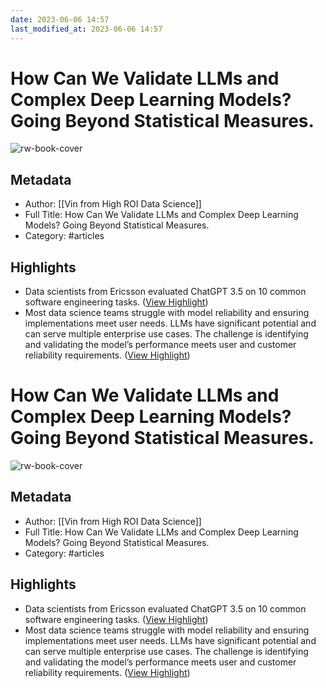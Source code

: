 ```yaml
---
date: 2023-06-06 14:57
last_modified_at: 2023-06-06 14:57
---
```

# How Can We Validate LLMs and Complex Deep Learning Models? Going Beyond Statistical Measures.

![rw-book-cover](https://readwise-assets.s3.amazonaws.com/static/images/article0.00998d930354.png)

## Metadata
- Author: [[Vin from High ROI Data Science]]
- Full Title: How Can We Validate LLMs and Complex Deep Learning Models? Going Beyond Statistical Measures.
- Category: #articles

## Highlights
- Data scientists from Ericsson evaluated ChatGPT 3.5 on 10 common software engineering tasks. ([View Highlight](https://read.readwise.io/read/01h1ws389swrkvx8x257h4kjw8))
- Most data science teams struggle with model reliability and ensuring implementations meet user needs. LLMs have significant potential and can serve multiple enterprise use cases. The challenge is identifying and validating the model’s performance meets user and customer reliability requirements. ([View Highlight](https://read.readwise.io/read/01h1ws3g466vs7hcte0yrbsqwv))
# How Can We Validate LLMs and Complex Deep Learning Models? Going Beyond Statistical Measures.

![rw-book-cover](https://readwise-assets.s3.amazonaws.com/static/images/article0.00998d930354.png)

## Metadata
- Author: [[Vin from High ROI Data Science]]
- Full Title: How Can We Validate LLMs and Complex Deep Learning Models? Going Beyond Statistical Measures.
- Category: #articles

## Highlights
- Data scientists from Ericsson evaluated ChatGPT 3.5 on 10 common software engineering tasks. ([View Highlight](https://read.readwise.io/read/01h1ws389swrkvx8x257h4kjw8))
- Most data science teams struggle with model reliability and ensuring implementations meet user needs. LLMs have significant potential and can serve multiple enterprise use cases. The challenge is identifying and validating the model’s performance meets user and customer reliability requirements. ([View Highlight](https://read.readwise.io/read/01h1ws3g466vs7hcte0yrbsqwv))
